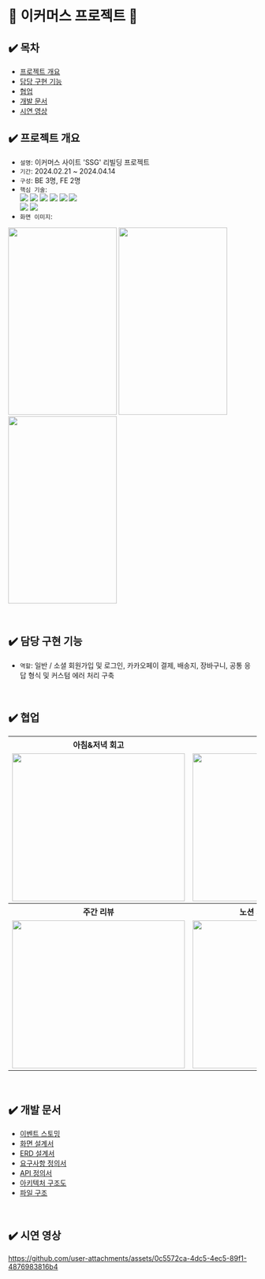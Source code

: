# 🛒 이커머스 프로젝트 🛒

## ✔️ 목차
- [프로젝트 개요](#%EF%B8%8F-프로젝트-개요)
- [담당 구현 기능](#%EF%B8%8F-담당-구현-기능)
- [협업](#%EF%B8%8F-협업)
- [개발 문서](#%EF%B8%8F-개발-문서)
- [시연 영상](#%EF%B8%8F-시연-영상)

## ✔️ 프로젝트 개요
- `설명`: 이커머스 사이트 'SSG' 리빌딩 프로젝트
- `기간`: 2024.02.21 ~ 2024.04.14
- `구성`: BE 3명, FE 2명
- `핵심 기술`: <br>
  <img src="https://img.shields.io/badge/Spring_Security-6DB33F?style=for-the-badge&logo=Spring-Security&logoColor=white" />
  <img src="https://img.shields.io/badge/Spring_JPA-6DB33F?style=for-the-badge&logo=spring&logoColor=white" />
  <img src="https://img.shields.io/badge/Spring_Boot-6DB33F?style=for-the-badge&logo=Spring-Boot&logoColor=white" />
  <img src="https://img.shields.io/badge/Java-ED8B00?style=for-the-badge&logo=openjdk&logoColor=white" />
  <img src="https://img.shields.io/badge/Mysql-4479A1?style=for-the-badge&logo=Mysql&logoColor=black" />
  <img src="https://img.shields.io/badge/Redis-DC382D?style=for-the-badge&logo=Redis&logoColor=white" />
  <br>
  <img src="https://img.shields.io/badge/Swagger-85EA2D?style=for-the-badge&logo=swagger&logoColor=white" />
  <img src="https://img.shields.io/badge/GitHub-181717?style=for-the-badge&logo=github&logoColor=white" />
- `화면 이미지`: 
<p float="left">
  <img src="https://github.com/user-attachments/assets/8ded022c-21a3-4652-8a7c-ab201e9b784b" width=220 height=380 />
  <img src="https://github.com/user-attachments/assets/33d42db7-a56a-48dc-85e3-88a1132e3bc5" width=220 height=380 />
  <img src="https://github.com/user-attachments/assets/39deaefa-0bce-4659-a174-1d51d4d5c25c" width=220 height=380 />
</p>
<br>

## ✔️ 담당 구현 기능

- `역할`: 일반 / 소셜 회원가입 및 로그인, 카카오페이 결제, 배송지, 장바구니, 공통 응답 형식 및 커스텀 에러 처리 구축
<br>

## ✔️ 협업
<table>
  <tr>
    <th>아침&저녁 회고</th>
    <th>스프린트</th>
  </tr>
  <tr>
    <td><img src="https://github.com/user-attachments/assets/fc072b5b-b75d-4140-8dd6-509994b3efed" width="350" height="300"></td>
    <td><img src="https://github.com/user-attachments/assets/1c401d48-0b16-4a56-aee9-29e5f485171e" width="350" height="300"></td>
  </tr>
  <tr>
    <th>주간 리뷰</th>
    <th>노션 기반 진행상황 공유</th>
  </tr>
  <tr>
    <td><img src="https://github.com/user-attachments/assets/d52769cc-1481-4f62-881e-e45a63a58d74" width="350" height="300"></td>
    <td><img src="https://github.com/user-attachments/assets/d51a1877-12d5-4890-91cd-d0c7e80884f4" width="350" height="300"></td>
  </tr>
</table>
<br>


## ✔️ 개발 문서
- [이벤트 스토밍](https://github.com/user-attachments/files/16467749/default.pdf)
- [화면 설계서](https://github.com/user-attachments/files/16467829/-.pdf)
- [ERD 설계서](https://github.com/user-attachments/files/16467756/DB.pdf)
- [요구사항 정의서](https://github.com/user-attachments/files/16467725/default.pdf)
- [API 정의서](https://github.com/user-attachments/files/16467764/API.pdf)
- [아키텍처 구조도](https://github.com/user-attachments/files/16467818/-.pdf)
- [파일 구조](https://github.com/user-attachments/files/16467836/-.pdf)
<br>

## ✔️ 시연 영상
https://github.com/user-attachments/assets/0c5572ca-4dc5-4ec5-89f1-4876983816b4



